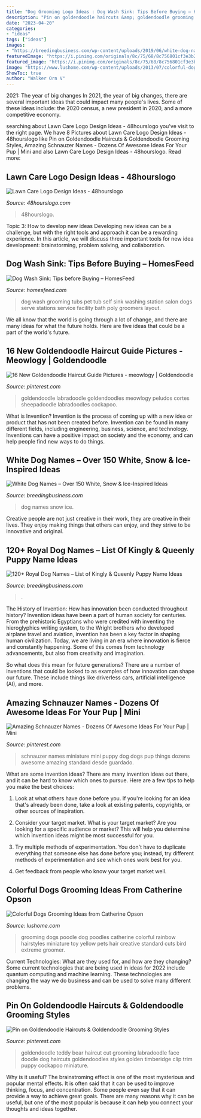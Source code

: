 ```yaml
---
title: "Dog Grooming Logo Ideas : Dog Wash Sink: Tips Before Buying – Homesfeed"
description: "Pin on goldendoodle haircuts &amp; goldendoodle grooming styles"
date: "2023-04-20"
categories:
- "ideas"
tags: ["ideas"]
images:
- "https://breedingbusiness.com/wp-content/uploads/2019/06/white-dog-names.jpg"
featuredImage: "https://i.pinimg.com/originals/8c/75/68/8c756801cf3e3b2219eb2eac6de37551.jpg"
featured_image: "https://i.pinimg.com/originals/8c/75/68/8c756801cf3e3b2219eb2eac6de37551.jpg"
image: "https://www.lushome.com/wp-content/uploads/2013/07/colorful-dogs-grooming-ideas-pets-9.jpg"
ShowToc: true
author: "Walker Orn V"
---
```



2021: The year of big changes
In 2021, the year of big changes, there are several important ideas that could impact many people's lives. Some of these ideas include: the 2020 census, a new president in 2020, and a more competitive economy.

	

		
searching about Lawn Care Logo Design Ideas - 48hourslogo you've visit to the right page. We have 8 Pictures about Lawn Care Logo Design Ideas - 48hourslogo like Pin on Goldendoodle Haircuts &amp; Goldendoodle Grooming Styles, Amazing Schnauzer Names - Dozens Of Awesome Ideas For Your Pup | Mini and also Lawn Care Logo Design Ideas - 48hourslogo. Read more:
		
    
## Lawn Care Logo Design Ideas - 48hourslogo

<img loading=lazy src="https://www.48hourslogo.com/oss/attachments/2021/07/22/11217873354/110577_59832_a645c50a-a600-4d35-9b48-c4aa5337bd13.jpg" onerror="this.onerror=null;this.src='https://tse4.mm.bing.net/th?id=OIP.4ABlcLHW3iLSSxl0JcC3zQHaFj&amp;pid=15.1';" alt="Lawn Care Logo Design Ideas - 48hourslogo">

_Source: 48hourslogo.com_

>48hourslogo. 

	

Topic 3: How to develop new ideas
Developing new ideas can be a challenge, but with the right tools and approach it can be a rewarding experience. In this article, we will discuss three important tools for new idea development: brainstorming, problem solving, and collaboration.

    
## Dog Wash Sink: Tips Before Buying – HomesFeed

<img loading=lazy src="https://homesfeed.com/wp-content/uploads/2015/06/three-units-of-dogs-wash-sink-stations-with-stairs-in-pets-care-station.jpg" onerror="this.onerror=null;this.src='https://tse4.mm.bing.net/th?id=OIP.Fl_D7Cf-2_j4fPLcefiiawHaFj&amp;pid=15.1';" alt="Dog Wash Sink: Tips before Buying – HomesFeed">

_Source: homesfeed.com_

>dog wash grooming tubs pet tub self sink washing station salon dogs serve stations service facility bath poly groomers layout. 

	

We all know that the world is going through a lot of change, and there are many ideas for what the future holds. Here are five ideas that could be a part of the world's future.

    
## 16 New Goldendoodle Haircut Guide Pictures - Meowlogy | Goldendoodle

<img loading=lazy src="https://i.pinimg.com/736x/c2/66/32/c266320e8052cf67c184cd9d58a9effe.jpg" onerror="this.onerror=null;this.src='https://tse2.mm.bing.net/th?id=OIP.2MO6-V3qvQ37jRsabFnwEwHaJE&amp;pid=15.1';" alt="16 New Goldendoodle Haircut Guide Pictures - meowlogy | Goldendoodle">

_Source: pinterest.com_

>goldendoodle labradoodle goldendoodles meowlogy peludos cortes sheepadoodle labradoodles cockapoo. 

	

What is Invention?
Invention is the process of coming up with a new idea or product that has not been created before. Invention can be found in many different fields, including engineering, business, science, and technology. Inventions can have a positive impact on society and the economy, and can help people find new ways to do things.

    
## White Dog Names – Over 150 White, Snow &amp; Ice-Inspired Ideas

<img loading=lazy src="https://breedingbusiness.com/wp-content/uploads/2019/06/white-dog-names.jpg" onerror="this.onerror=null;this.src='https://tse2.mm.bing.net/th?id=OIP.1rcgtyqNGCpdNWDmSoeVfQHaE7&amp;pid=15.1';" alt="White Dog Names – Over 150 White, Snow &amp; Ice-Inspired Ideas">

_Source: breedingbusiness.com_

>dog names snow ice. 

	

Creative people are not just creative in their work, they are creative in their lives. They enjoy making things that others can enjoy, and they strive to be innovative and original.

    
## 120+ Royal Dog Names – List Of Kingly &amp; Queenly Puppy Name Ideas

<img loading=lazy src="https://breedingbusiness.com/wp-content/uploads/2020/02/royal-dog-names.jpg" onerror="this.onerror=null;this.src='https://tse2.mm.bing.net/th?id=OIP.d6BzzjzOAZk_ctn827HphQHaEX&amp;pid=15.1';" alt="120+ Royal Dog Names – List of Kingly &amp; Queenly Puppy Name Ideas">

_Source: breedingbusiness.com_

>. 

	

The History of Invention: How has innovation been conducted throughout history?
Invention ideas have been a part of human society for centuries. From the prehistoric Egyptians who were credited with inventing the hieroglyphics writing system, to the Wright brothers who developed airplane travel and aviation, invention has been a key factor in shaping human civilization. 
Today, we are living in an era where innovation is fierce and constantly happening. Some of this comes from technology advancements, but also from creativity and imagination. 

So what does this mean for future generations? There are a number of inventions that could be looked to as examples of how innovation can shape our future. These include things like driverless cars, artificial intelligence (AI), and more.

    
## Amazing Schnauzer Names - Dozens Of Awesome Ideas For Your Pup | Mini

<img loading=lazy src="https://i.pinimg.com/originals/8c/75/68/8c756801cf3e3b2219eb2eac6de37551.jpg" onerror="this.onerror=null;this.src='https://tse2.mm.bing.net/th?id=OIP.mGvBMH29NrjQ32Zy79L_OgHaPj&amp;pid=15.1';" alt="Amazing Schnauzer Names - Dozens Of Awesome Ideas For Your Pup | Mini">

_Source: pinterest.com_

>schnauzer names miniature mini puppy dog dogs pup things dozens awesome amazing standard desde guardado. 

	

What are some invention ideas?
There are many invention ideas out there, and it can be hard to know which ones to pursue. Here are a few tips to help you make the best choices:
1. Look at what others have done before you. If you're looking for an idea that's already been done, take a look at existing patents, copyrights, or other sources of inspiration.

2. Consider your target market. What is your target market? Are you looking for a specific audience or market? This will help you determine which invention ideas might be most successful for you.

3. Try multiple methods of experimentation. You don't have to duplicate everything that someone else has done before you; instead, try different methods of experimentation and see which ones work best for you.

4. Get feedback from people who know your target market well.

    
## Colorful Dogs Grooming Ideas From Catherine Opson

<img loading=lazy src="https://www.lushome.com/wp-content/uploads/2013/07/colorful-dogs-grooming-ideas-pets-9.jpg" onerror="this.onerror=null;this.src='https://tse4.mm.bing.net/th?id=OIP.A1kD8jSUF3irHJjWolMV9QAAAA&amp;pid=15.1';" alt="Colorful Dogs Grooming Ideas from Catherine Opson">

_Source: lushome.com_

>grooming dogs poodle dog poodles catherine colorful rainbow hairstyles miniature toy yellow pets hair creative standard cuts bird extreme groomer. 

	

Current Technologies: What are they used for, and how are they changing?
Some current technologies that are being used in ideas for 2022 include quantum computing and machine learning. These technologies are changing the way we do business and can be used to solve many different problems.

    
## Pin On Goldendoodle Haircuts &amp; Goldendoodle Grooming Styles

<img loading=lazy src="https://i.pinimg.com/736x/55/fa/8a/55fa8a7bc35da93578637f749fa840e7.jpg" onerror="this.onerror=null;this.src='https://tse4.mm.bing.net/th?id=OIP.efsjkmvMeiE9Wh1_aXO71wHaLy&amp;pid=15.1';" alt="Pin on Goldendoodle Haircuts &amp; Goldendoodle Grooming Styles">

_Source: pinterest.com_

>goldendoodle teddy bear haircut cut grooming labradoodle face doodle dog haircuts goldendoodles styles golden timberidge clip trim puppy cockapoo miniature. 

	

Why is it useful?
The brainstroming effect is one of the most mysterious and popular mental effects. It is often said that it can be used to improve thinking, focus, and concentration. Some people even say that it can provide a way to achieve great goals. There are many reasons why it can be useful, but one of the most popular is because it can help you connect your thoughts and ideas together.

